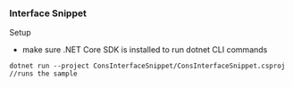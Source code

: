 ### Interface Snippet
Setup
* make sure .NET Core SDK is installed to run dotnet CLI commands

`dotnet run --project ConsInterfaceSnippet/ConsInterfaceSnippet.csproj //runs the sample`

